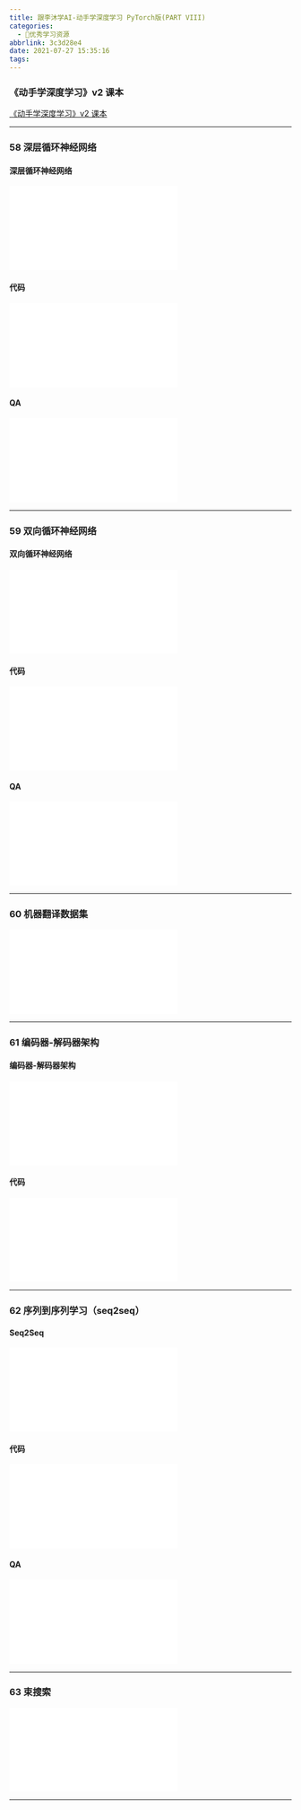 ```yaml
---
title: 跟李沐学AI-动手学深度学习 PyTorch版(PART VIII)
categories:
  - 🌙优秀学习资源
abbrlink: 3c3d28e4
date: 2021-07-27 15:35:16
tags:
---
```


### 《动手学深度学习》v2 课本

[《动手学深度学习》v2 课本](http://zh.d2l.ai/)

<!--more-->

***

### 58 深层循环神经网络

#### 深层循环神经网络

<iframe src="//player.bilibili.com/player.html?aid=931877179&bvid=BV1JM4y1T7N4&cid=376279066&page=1" scrolling="no" border="0" frameborder="no" framespacing="0" allowfullscreen="true"> </iframe>

#### 代码

<iframe src="//player.bilibili.com/player.html?aid=931877179&bvid=BV1JM4y1T7N4&cid=376282968&page=2" scrolling="no" border="0" frameborder="no" framespacing="0" allowfullscreen="true"> </iframe>

#### QA

<iframe src="//player.bilibili.com/player.html?aid=931877179&bvid=BV1JM4y1T7N4&cid=376287501&page=3" scrolling="no" border="0" frameborder="no" framespacing="0" allowfullscreen="true"> </iframe>

***

### 59 双向循环神经网络

#### 双向循环神经网络

<iframe src="//player.bilibili.com/player.html?aid=716963264&bvid=BV12X4y1c71W&cid=376279969&page=1" scrolling="no" border="0" frameborder="no" framespacing="0" allowfullscreen="true"> </iframe>

#### 代码

<iframe src="//player.bilibili.com/player.html?aid=716963264&bvid=BV12X4y1c71W&cid=376285640&page=2" scrolling="no" border="0" frameborder="no" framespacing="0" allowfullscreen="true"> </iframe>

#### QA

<iframe src="//player.bilibili.com/player.html?aid=716963264&bvid=BV12X4y1c71W&cid=376287509&page=3" scrolling="no" border="0" frameborder="no" framespacing="0" allowfullscreen="true"> </iframe>

***

### 60 机器翻译数据集

<iframe src="//player.bilibili.com/player.html?aid=762218228&bvid=BV1H64y1s7TH&cid=384691473&page=1" scrolling="no" border="0" frameborder="no" framespacing="0" allowfullscreen="true"> </iframe>

***

### 61 编码器-解码器架构

#### 编码器-解码器架构

<iframe src="//player.bilibili.com/player.html?aid=847202723&bvid=BV1c54y1E7YP&cid=384691545&page=1" scrolling="no" border="0" frameborder="no" framespacing="0" allowfullscreen="true"> </iframe>

#### 代码

<iframe src="//player.bilibili.com/player.html?aid=847202723&bvid=BV1c54y1E7YP&cid=384693376&page=2" scrolling="no" border="0" frameborder="no" framespacing="0" allowfullscreen="true"> </iframe>

***

### 62 序列到序列学习（seq2seq）

#### Seq2Seq

<iframe src="//player.bilibili.com/player.html?aid=504678491&bvid=BV16g411L7FG&cid=385253874&page=1" scrolling="no" border="0" frameborder="no" framespacing="0" allowfullscreen="true"> </iframe>

#### 代码

<iframe src="//player.bilibili.com/player.html?aid=504678491&bvid=BV16g411L7FG&cid=385256109&page=2" scrolling="no" border="0" frameborder="no" framespacing="0" allowfullscreen="true"> </iframe>

#### QA

<iframe src="//player.bilibili.com/player.html?aid=504678491&bvid=BV16g411L7FG&cid=385264314&page=3" scrolling="no" border="0" frameborder="no" framespacing="0" allowfullscreen="true"> </iframe>

***

### 63 束搜索

<iframe src="//player.bilibili.com/player.html?aid=974667399&bvid=BV1B44y1C7m1&cid=385254837&page=1" scrolling="no" border="0" frameborder="no" framespacing="0" allowfullscreen="true"> </iframe>

***
